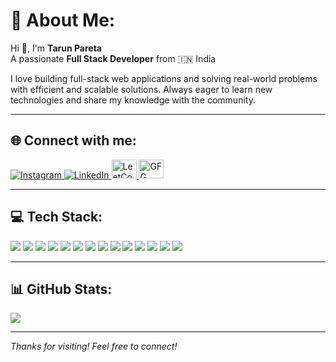 # 💫 About Me:
Hi 👋, I'm **Tarun Pareta**  
A passionate **Full Stack Developer** from 🇮🇳 India  

I love building full-stack web applications and solving real-world problems with efficient and scalable solutions. Always eager to learn new technologies and share my knowledge with the community.

---

## 🌐 Connect with me:
<p>
  <a href="https://instagram.com/tarunkalal841" target="_blank">
    <img src="https://img.shields.io/badge/Instagram-%23E4405F?style=for-the-badge&logo=instagram&logoColor=white" alt="Instagram" />
  </a>
  <a href="https://www.linkedin.com/in/tarun-pareta-610259263/" target="_blank">
    <img src="https://img.shields.io/badge/LinkedIn-%230077B5?style=for-the-badge&logo=linkedin&logoColor=white" alt="LinkedIn" />
  </a>
  <a href="https://www.leetcode.com/tarunpareta841" target="_blank">
    <img src="https://raw.githubusercontent.com/rahuldkjain/github-profile-readme-generator/master/src/images/icons/Social/leet-code.svg" height="30" width="40" alt="LeetCode" />
  </a>
  <a href="https://auth.geeksforgeeks.org/user/tarun200vmbp" target="_blank">
    <img src="https://raw.githubusercontent.com/rahuldkjain/github-profile-readme-generator/master/src/images/icons/Social/geeks-for-geeks.svg" height="30" width="40" alt="GFG" />
  </a>
</p>

---

## 💻 Tech Stack:
<p>
  <!-- Languages -->
  <img src="https://img.shields.io/badge/C-%2300599C?style=for-the-badge&logo=c&logoColor=white" />
  <img src="https://img.shields.io/badge/C++-%2300599C?style=for-the-badge&logo=c%2B%2B&logoColor=white" />
  <img src="https://img.shields.io/badge/JavaScript-%23323330?style=for-the-badge&logo=javascript&logoColor=%23F7DF1E" />
  
  <!-- Frontend -->
  <img src="https://img.shields.io/badge/React-%2320232a?style=for-the-badge&logo=react&logoColor=%2361DAFB" />
  <img src="https://img.shields.io/badge/Angular-%23DD0031?style=for-the-badge&logo=angular&logoColor=white" />
  <img src="https://img.shields.io/badge/TailwindCSS-%2338B2AC?style=for-the-badge&logo=tailwind-css&logoColor=white" />
  <img src="https://img.shields.io/badge/Bootstrap-%238511FA?style=for-the-badge&logo=bootstrap&logoColor=white" />

  <!-- Backend -->
  <img src="https://img.shields.io/badge/Node.js-6DA55F?style=for-the-badge&logo=node.js&logoColor=white" />
  <img src="https://img.shields.io/badge/Express.js-%23404d59?style=for-the-badge&logo=express&logoColor=%2361DAFB" />
  <img src="https://img.shields.io/badge/Laravel-%23FF2D20?style=for-the-badge&logo=laravel&logoColor=white" />

  <!-- Databases -->
  <img src="https://img.shields.io/badge/MySQL-4479A1?style=for-the-badge&logo=mysql&logoColor=white" />
  <img src="https://img.shields.io/badge/PostgreSQL-316192?style=for-the-badge&logo=postgresql&logoColor=white" />
  <img src="https://img.shields.io/badge/MongoDB-%234ea94b?style=for-the-badge&logo=mongodb&logoColor=white" />

  <!-- Tools -->
  <img src="https://img.shields.io/badge/GitLab-%23181717?style=for-the-badge&logo=gitlab&logoColor=white" />
</p>

---

## 📊 GitHub Stats:
![](https://github-readme-stats.vercel.app/api/top-langs/?username=tarun08pareta&theme=dark&hide_border=false&include_all_commits=true&count_private=true&layout=compact)

---

_Thanks for visiting! Feel free to connect!_
